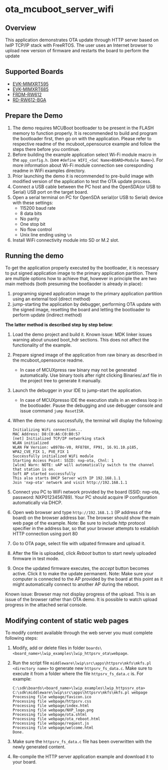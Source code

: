 # ota_mcuboot_server_wifi

## Overview

This application demonstrates OTA update through HTTP server based on lwIP TCP/IP stack with
FreeRTOS. The user uses an Internet browser to upload new version of firmware and restarts the board to perform the update

## Supported Boards
- [EVK-MIMXRT595](../../../_boards/evkmimxrt595/ota_examples/ota_mcuboot_server/wifi/example_board_readme.md)
- [EVK-MIMXRT685](../../../_boards/evkmimxrt685/ota_examples/ota_mcuboot_server/wifi/example_board_readme.md)
- [FRDM-RW612](../../../_boards/frdmrw612/ota_examples/ota_mcuboot_server/wifi/example_board_readme.md)
- [RD-RW612-BGA](../../../_boards/rdrw612bga/ota_examples/ota_mcuboot_server/wifi/example_board_readme.md)


## Prepare the Demo
1. The demo requires MCUBoot bootloader to be present in the FLASH memory to function properly.
   It is recommended to build and program the bootloader first, then go on with the application.
   Please refer to respective readme of the mcuboot_opensource example and follow the steps there before you continue.
2. Before building the example application select Wi-Fi module macro in the `app_config.h`. (see `#define WIFI_<SoC Name>BOARD<Module Name>`).
   For more information about Wi-Fi module connection see coresponding readme in WiFi examples directory.
3. Prior launching the demo it is recommended to pre-build image with modified version of the application to test the OTA update process.
4. Connect a USB cable between the PC host and the OpenSDA(or USB to Serial) USB port on the target board.
5. Open a serial terminal on PC for OpenSDA serial(or USB to Serial) device with these settings:
    - 115200 baud rate
    - 8 data bits
    - No parity
    - One stop bit
    - No flow control
    - Unix line ending using `\n`
6.  Install WiFi connectivity module into SD or M.2 slot.

## Running the demo
To get the application properly executed by the bootloader, it is necessary to put signed application image to the primary application partition.
There are multiple options how to achieve that, however in principle the are two main methods (both presuming the bootlaoder is already in place):

1.  programing signed application image to the primary application partition using an external tool (direct method)
2.  jump-starting the application by debugger, performing OTA update with the signed image, resetting the board and letting the bootloader to perform update (indirect method)

**The latter method is described step by step below**:

1.  Load the demo project and build it.
    Known issue: MDK linker issues warning about unused boot_hdr sections. This does not affect the functionality of the example.

2.  Prepare signed image of the application from raw binary as described in the mcuboot_opensource readme.
     - In case of MCUXpress raw binary may not be generated automatically. Use binary tools after right clicking Binaries/.axf file in the project tree to generate it manually.
    
3.  Launch the debugger in your IDE to jump-start the application.
     - In case of MCUXpresso IDE the execution stalls in an endless loop in the bootloader. Pause the debugging and use debugger console and issue command `jump ResetISR`.
     
4.  When the demo runs successfully, the terminal will display the following:

        Initializing WiFi connection...
        MAC Address: D8:C0:A6:C0:B0:57
        [net] Initialized TCP/IP networking stack
        WLAN initialized
        WLAN FW Version: w8978o-V0, RF878X, FP91, 16.91.10.p185, WPA2_CVE_FIX 1, PVE_FIX 1
        Successfully initialized WiFi module
        Starting Access Point: SSID: nxp-ota, Chnl: 1
        [wlcm] Warn: NOTE: uAP will automatically switch to the channel that station is on.
        Soft AP started successfully
        This also starts DHCP Server with IP 192.168.1.1
        Join 'nxp-ota' network and visit http://192.168.1.1

5. Connect you PC to WiFi network provided by the board (SSID: nxp-ota, password: NXP0123456789).
   Your PC should acquire IP configuration automatically via DHCP.

6. Open web browser and type `http://192.168.1.1` (IP address of the board) on the browser address bar.
   The browser should show the main web page of the example.
   Note: Be sure to include *http* protocol specifier in the address bar, so that your browser attempts to establish HTTP connection using port 80

7. Go to OTA page, select file with udpated firmware and upload it.

8. After the file is uploaded, click *Reboot* button to start newly uploaded firmware in test mode.

9. Once the updated firmware executes, the *accept* button becomes active. Click it to make the update permanent.
   Note: Make sure your computer is connected to the AP provided by the board at this point as it might automatically connect to another AP during the reboot. 

Known issue:
Browser may not display progress of the upload. This is an issue of the browser rather than OTA demo.
It is possible to watch upload progress in the attached serial console.

## Modifying content of static web pages
To modify content available through the web server you must complete following steps:
  1. Modify, add or delete files in folder `boards\<board_name>\lwip_examples\lwip_httpsrv_ota\webpage`.
  2. Run the script file `middleware\lwip\src\apps\httpsrv\mkfs\mkfs.pl <directory name>` to generate new `httpsrv_fs_data.c`.
     Make sure to execute it from a folder where the file `httpsrv_fs_data.c` is. For example:

         C:\sdk\boards\<board_name>\lwip_examples\lwip_httpssrv_ota> C:\sdk\middleware\lwip\src\apps\httpsrv\mkfs\mkfs.pl webpage
		 Processing file webpage/favicon.ico
         Processing file webpage/httpsrv.css
         Processing file webpage/index.html
         Processing file webpage/NXP_logo.png
         Processing file webpage/ota.shtml
         Processing file webpage/ota_reboot.html
         Processing file webpage/request.js
         Processing file webpage/welcome.html
		 Done.
		 
  3. Make sure the `httpsrv_fs_data.c` file has been overwritten with the newly generated content.
  4. Re-compile the HTTP server application example and download it to your board. 

